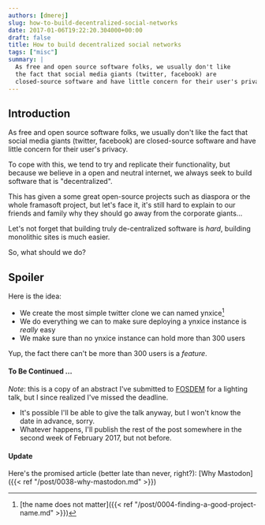 ```yaml
---
authors: [dmerej]
slug: how-to-build-decentralized-social-networks
date: 2017-01-06T19:22:20.304000+00:00
draft: false
title: How to build decentralized social networks
tags: ["misc"]
summary: |
  As free and open source software folks, we usually don't like
  the fact that social media giants (twitter, facebook) are
  closed-source software and have little concern for their user's privacy.
---
```



## Introduction

As free and open source software folks, we usually don't like
the fact that social media giants (twitter, facebook) are
closed-source software and have little concern for their user's privacy.

<!--more-->

To cope with this, we tend to try and replicate their functionality, but
because we believe in a open and neutral internet, we always seek to
build software that is "decentralized".

This has given a some great open-source projects such as
diaspora or the whole framasoft project, but let's face it,
it's still hard to explain to our friends and family why they should
go away from the corporate giants...

Let's not forget that building truly de-centralized software is _hard_, building
monolithic sites is much easier.

So, what should we do?

## Spoiler

Here is the idea:

* We create the most simple twitter clone we can named ynxice[^1]
* We do everything we can to make sure deploying a ynxice instance is _really_
  easy
* We make sure than no ynxice instance can hold more than 300 users

Yup, the fact there can't be more than 300 users is a _feature_.


#### To Be Continued ...

*Note*: this is a copy of an abstract I've submitted to
[FOSDEM](https://fosdem.org/2017/) for a lighting
talk, but I since realized I've missed the deadline.

* It's possible I'll be able to give the talk anyway, but I won't know the date
  in advance, sorry.
* Whatever happens, I'll publish the rest of the post somewhere in the second
  week of February 2017, but not before.

#### Update

Here's the promised article (better late than never, right?):
[Why Mastodon]({{< ref "/post/0038-why-mastodon.md" >}})


[^1]: [the name does not matter]({{< ref "/post/0004-finding-a-good-project-name.md" >}})
